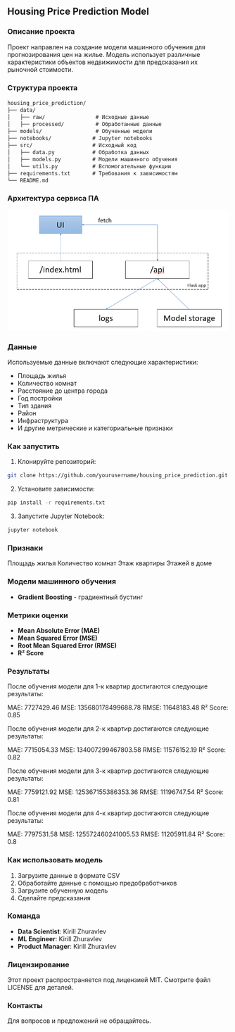 ## Housing Price Prediction Model

### Описание проекта
Проект направлен на создание модели машинного обучения для прогнозирования цен на жилье. Модель использует различные характеристики объектов недвижимости для предсказания их рыночной стоимости.

### Структура проекта
```
housing_price_prediction/
├── data/
│   ├── raw/                # Исходные данные
│   ├── processed/          # Обработанные данные
├── models/                 # Обученные модели
├── notebooks/             # Jupyter notebooks
├── src/                   # Исходный код
│   ├── data.py            # Обработка данных
│   ├── models.py          # Модели машинного обучения
│   └── utils.py           # Вспомогательные функции
├── requirements.txt       # Требования к зависимостям
└── README.md
```

### Архитектура сервиса ПА
![](img/arch.png)

### Данные
Используемые данные включают следующие характеристики:
* Площадь жилья
* Количество комнат
* Расстояние до центра города
* Год постройки
* Тип здания
* Район
* Инфраструктура
* И другие метрические и категориальные признаки

### Как запустить
1. Клонируйте репозиторий:
```bash
git clone https://github.com/yourusername/housing_price_prediction.git
```

2. Установите зависимости:
```bash
pip install -r requirements.txt
```

3. Запустите Jupyter Notebook:
```bash
jupyter notebook
```
### Признаки
Площадь жилья
Количество комнат
Этаж квартиры
Этажей в доме

### Модели машинного обучения
* **Gradient Boosting** - градиентный бустинг

### Метрики оценки
* **Mean Absolute Error (MAE)**
* **Mean Squared Error (MSE)**
* **Root Mean Squared Error (RMSE)**
* **R² Score**

### Результаты
После обучения модели для 1-к квартир достигаются следующие результаты:

MAE: 7727429.46
MSE: 135680178499688.78
RMSE: 11648183.48
R² Score: 0.85

После обучения модели для 2-к квартир достигаются следующие результаты:

MAE: 7715054.33
MSE: 134007299467803.58
RMSE: 11576152.19
R² Score: 0.82

После обучения модели для 3-к квартир достигаются следующие результаты:

MAE: 7759121.92
MSE: 125367155386353.36
RMSE: 11196747.54
R² Score: 0.81

После обучения модели для 4-к квартир достигаются следующие результаты:

MAE: 7797531.58
MSE: 125572460241005.53
RMSE: 11205911.84
R² Score: 0.8

### Как использовать модель
1. Загрузите данные в формате CSV
2. Обработайте данные с помощью предобработчиков
3. Загрузите обученную модель
4. Сделайте предсказания

### Команда
* **Data Scientist**: Kirill Zhuravlev  
* **ML Engineer**: Kirill Zhuravlev
* **Product Manager**: Kirill Zhuravlev

### Лицензирование
Этот проект распространяется под лицензией MIT. Смотрите файл LICENSE для деталей.

### Контакты
Для вопросов и предложений не обращайтесь.
